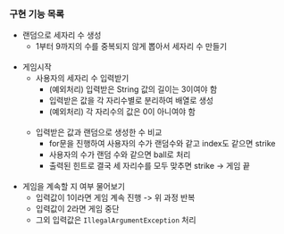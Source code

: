 
### 구현 기능 목록
- 랜덤으로 세자리 수 생성
  - 1부터 9까지의 수를 중복되지 않게 뽑아서 세자리 수 만들기
    </br></br>
- 게임시작
  - 사용자의 세자리 수 입력받기
    - (예외처리) 입력받은 String 값의 길이는 3이여야 함
    - 입력받은 값을 각 자리수별로 분리하여 배열로 생성
    - (예외처리) 각 자리수의 값은 0이 아니여야 함
      </br></br>
  - 입력받은 값과 랜덤으로 생성한 수 비교
      - for문을 진행하여 사용자의 수가 랜덤수와 같고 index도 같으면 strike
      - 사용자의 수가 랜덤 수와 같으면 ball로 처리
      - 출력된 힌트로 결국 세 자리수를 모두 맞추면 strike -> 게임 끝
        </br></br>
- 게임을 계속할 지 여부 물어보기
    - 입력값이 1이라면 게임 계속 진행 -> 위 과정 반복
    - 입력값이 2라면 게임 중단
    - 그외 입력값은 `IllegalArgumentException` 처리
